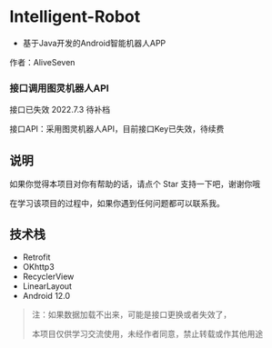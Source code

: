 # Intelligent-Robot
* 基于Java开发的Android智能机器人APP

作者：AliveSeven

### 接口调用图灵机器人API

接口已失效 2022.7.3 待补档

接口API：采用图灵机器人API，目前接口Key已失效，待续费

## 说明
如果你觉得本项目对你有帮助的话，请点个 Star 支持一下吧，谢谢你哦

在学习该项目的过程中，如果你遇到任何问题都可以联系我。

## 技术栈
- Retrofit
- OKhttp3
- RecyclerView
- LinearLayout
- Android 12.0

> 注：如果数据加载不出来，可能是接口更换或者失效了，
>
> 本项目仅供学习交流使用，未经作者同意，禁止转载或作其他用途

